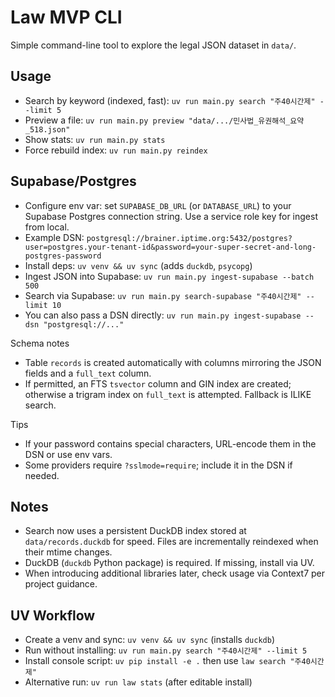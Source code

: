 Law MVP CLI
=================

Simple command-line tool to explore the legal JSON dataset in `data/`.

Usage
-----
- Search by keyword (indexed, fast): `uv run main.py search "주40시간제" --limit 5`
- Preview a file: `uv run main.py preview "data/.../민사법_유권해석_요약_518.json"`
- Show stats: `uv run main.py stats`
- Force rebuild index: `uv run main.py reindex`

Supabase/Postgres
-----------------
- Configure env var: set `SUPABASE_DB_URL` (or `DATABASE_URL`) to your Supabase Postgres connection string. Use a service role key for ingest from local.
- Example DSN: `postgresql://brainer.iptime.org:5432/postgres?user=postgres.your-tenant-id&password=your-super-secret-and-long-postgres-password`
- Install deps: `uv venv && uv sync` (adds `duckdb`, `psycopg`)
- Ingest JSON into Supabase: `uv run main.py ingest-supabase --batch 500`
- Search via Supabase: `uv run main.py search-supabase "주40시간제" --limit 10`
- You can also pass a DSN directly: `uv run main.py ingest-supabase --dsn "postgresql://..."`

Schema notes
- Table `records` is created automatically with columns mirroring the JSON fields and a `full_text` column.
- If permitted, an FTS `tsvector` column and GIN index are created; otherwise a trigram index on `full_text` is attempted. Fallback is ILIKE search.

Tips
- If your password contains special characters, URL-encode them in the DSN or use env vars.
- Some providers require `?sslmode=require`; include it in the DSN if needed.

Notes
-----
- Search now uses a persistent DuckDB index stored at `data/records.duckdb` for speed. Files are incrementally reindexed when their mtime changes.
- DuckDB (`duckdb` Python package) is required. If missing, install via UV.
- When introducing additional libraries later, check usage via Context7 per project guidance.

UV Workflow
-----------
- Create a venv and sync: `uv venv && uv sync` (installs `duckdb`)
- Run without installing: `uv run main.py search "주40시간제" --limit 5`
- Install console script: `uv pip install -e .` then use `law search "주40시간제"`
- Alternative run: `uv run law stats` (after editable install)
